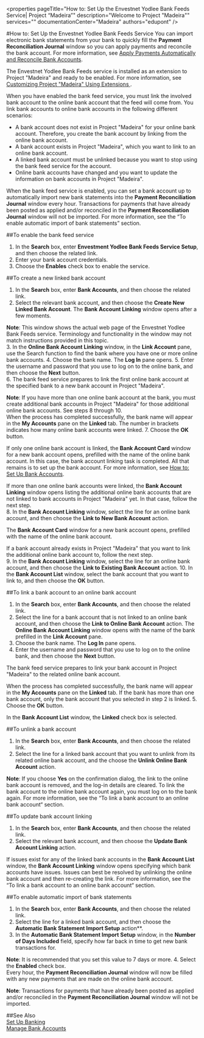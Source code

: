 <properties
                pageTitle="How to: Set Up the Envestnet Yodlee Bank Feeds Service| Project “Madeira”"
                description="Welcome to Project "Madeira""
                services=""
                documentationCenter="Madeira"
                authors="edupont" />

#How to: Set Up the Envestnet Yodlee Bank Feeds Service
You can import electronic bank statements from your bank to quickly fill the **Payment Reconciliation Journal** window so you can apply payments and reconcile the bank account. For more information, see [Apply Payments Automatically and Reconcile Bank Accounts](receivables-apply-payments-auto-reconcile-bank-accounts.md).

The Envestnet Yodlee Bank Feeds service is installed as an extension to Project "Madeira" and ready to be enabled. For more information, see [Customizing Project "Madeira" Using Extensions ](ui-extensions.md).

When you have enabled the bank feed service, you must link the involved bank account to the online bank account that the feed will come from. You link bank accounts to online bank accounts in the following different scenarios:

- A bank account does not exist in Project "Madeira" for your online bank account. Therefore, you create the bank account by linking from the online bank account.
- A bank account exists in Project "Madeira", which you want to link to an online bank account.
- A linked bank account must be unlinked because you want to stop using the bank feed service for the account.
- Online bank accounts have changed and you want to update the information on bank accounts in Project "Madeira".

When the bank feed service is enabled, you can set a bank account up to automatically import new bank statements into the **Payment Reconciliation Journal** window every hour. Transactions for payments that have already been posted as applied and/or reconciled in the **Payment Reconciliation Journal** window will not be imported. For more information, see the “To enable automatic import of bank statements” section.

##To enable the bank feed service
1. In the **Search** box, enter **Envestment Yodlee Bank Feeds Service Setup**, and then choose the related link.
3. Enter your bank account credentials. 
4. Choose the **Enables** check box to enable the service.

##To create a new linked bank account
1. In the **Search** box, enter **Bank Accounts**, and then choose the related link.
2. Select the relevant bank account, and then choose the **Create New Linked Bank Account**. The **Bank Account Linking** window opens after a few moments.

  **Note**: This window shows the actual web page of the Envestnet Yodlee Bank Feeds service. Terminology and functionality in the window may not match instructions provided in this topic.  
3. In the **Online Bank Account Linking** window, in the **Link Account** pane, use the Search function to find the bank where you have one or more online bank accounts.
4. Choose the bank name. The **Log In** pane opens.
5. Enter the username and password that you use to log on to the online bank, and then choose the **Next** button.  
6. The bank feed service prepares to link the first online bank account at the specified bank to a new bank account in Project "Madeira".

  **Note**: If you have more than one online bank account at the bank, you must create additional bank accounts in Project "Madeira" for those additional online bank accounts. See steps 8 through 10.  
When the process has completed successfully, the bank name will appear in the **My Accounts** pane on the **Linked** tab. The number in brackets indicates how many online bank accounts were linked.  7. Choose the **OK** button.

  If only one online bank account is linked, the **Bank Account Card** window for a new bank account opens, prefilled with the name of the online bank account. In this case, the bank account linking task is completed. All that remains is to set up the bank account. For more information, see [How to: Set Up Bank Accounts](bank-how-setup-bank-accounts.md).
  
  If more than one online bank accounts were linked, the **Bank Account Linking** window opens listing the additional online bank accounts that are not linked to bank accounts in Project "Madeira" yet. In that case, follow the next step.  
8. In the **Bank Account Linking** window, select the line for an online bank account, and then choose the **Link to New Bank Account** action.

  The **Bank Account Card** window for a new bank account opens, prefilled with the name of the online bank account.
  
  If a bank account already exists in Project "Madeira" that you want to link the additional online bank account to, follow the next step.  
9. In the **Bank Account Linking** window, select the line for an online bank account, and then choose the **Link to Existing Bank Account** action.
10. In the **Bank Account List** window, select the bank account that you want to link to, and then choose the **OK** button.

##To link a bank account to an online bank account
1. In the **Search** box, enter **Bank Accounts**, and then choose the related link.
2. Select the line for a bank account that is not linked to an online bank account, and then choose the **Link to Online Bank Account** action. The **Online Bank Account Linking** window opens with the name of the bank prefilled in the **Link Account** pane.
3. Choose the bank name. The **Log In** pane opens.
4. Enter the username and password that you use to log on to the online bank, and then choose the **Next** button.

  The bank feed service prepares to link your bank account in Project "Madeira" to the related online bank account.
  
  When the process has completed successfully, the bank name will appear in the **My Accounts** pane on the **Linked** tab. If the bank has more than one bank account, only the bank account that you selected in step 2 is linked.
5. Choose the **OK** button.

In the **Bank Account List** window, the **Linked** check box is selected.

##To unlink a bank account
1. In the **Search** box, enter **Bank Accounts**, and then choose the related link.  
2. Select the line for a linked bank account that you want to unlink from its related online bank account, and the choose the **Unlink Online Bank Account** action.

**Note**: If you choose **Yes** on the confirmation dialog, the link to the online bank account is removed, and the log-in details are cleared. To link the bank account to the online bank account again, you must log on to the bank again. For more information, see the “To link a bank account to an online bank account“ section. 

##To update bank account linking
1. In the **Search** box, enter **Bank Accounts**, and then choose the related link.
2. Select the relevant bank account, and then choose the **Update Bank Account Linking** action.

If issues exist for any of the linked bank accounts in the **Bank Account List** window, the **Bank Account Linking** window opens specifying which bank accounts have issues. Issues can best be resolved by unlinking the online bank account and then re-creating the link. For more information, see the “To link a bank account to an online bank account“ section.

##To enable automatic import of bank statements
1. In the **Search** box, enter **Bank Accounts**, and then choose the related link.
2. Select the line for a linked bank account, and then choose the **Automatic Bank Statement Import Setup** action**.
3. In the **Automatic Bank Statement Import Setup** window, in the **Number of Days Included** field, specify how far back in time to get new bank transactions for.

  **Note**: It is recommended that you set this value to 7 days or more.
4. Select the **Enabled** check box.  
Every hour, the **Payment Reconciliation Journal** window will now be filled with any new payments that are made on the online bank account.

**Note**: Transactions for payments that have already been posted as applied and/or reconciled in the **Payment Reconciliation Journal** window will not be imported. 
 
##See Also  
[Set Up Banking](bank-setup-banking.md)  
[Manage Bank Accounts](bank-manage-bank-accounts.md)